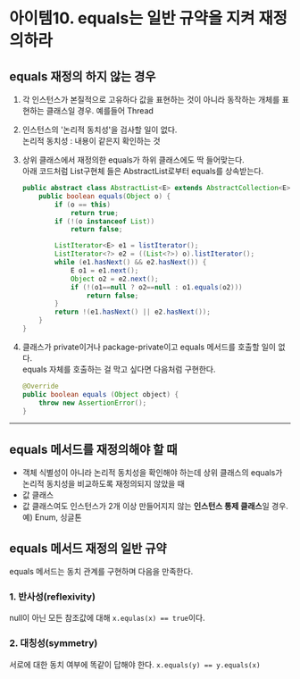 # 아이템10. equals는 일반 규약을 지켜 재정의하라


## equals 재정의 하지 않는 경우

1. 각 인스턴스가 본질적으로 고유하다
  값을 표현하는 것이 아니라 동작하는 개체를 표현하는 클래스일 경우. 예를들어 Thread

2. 인스턴스의 '논리적 동치성'을 검사할 일이 없다.    
   논리적 동치성 : 내용이 같은지 확인하는 것

3. 상위 클래스에서 재정의한 equals가 하위 클래스에도 딱 들어맞는다.    
    아래 코드처럼 List구현체 들은 AbstractList로부터 equals를 상속받는다.

    ```java
    public abstract class AbstractList<E> extends AbstractCollection<E> implements List<E> {
        public boolean equals(Object o) {
            if (o == this)
                return true;
            if (!(o instanceof List))
                return false;

            ListIterator<E> e1 = listIterator();
            ListIterator<?> e2 = ((List<?>) o).listIterator();
            while (e1.hasNext() && e2.hasNext()) {
                E o1 = e1.next();
                Object o2 = e2.next();
                if (!(o1==null ? o2==null : o1.equals(o2)))
                    return false;
            }
            return !(e1.hasNext() || e2.hasNext());
        }
    }
    ```
4. 클래스가 private이거나 package-private이고 equals 메서드를 호출할 일이 없다.   
   equals 자체를 호출하는 걸 막고 싶다면 다음처럼 구현한다.

    ```java
    @Override
    public boolean equals (Object object) {
        throw new AssertionError();
    }
    ```

---

## equals 메서드를 재정의해야 할 때

- 객체 식별성이 아니라 논리적 동치성을 확인해야 하는데 상위 클래스의 equals가 논리적 동치성을 비교하도록 재정의되지 않았을 때
- 값 클래스 
- 값 클래스여도 인스턴스가 2개 이상 만들어지지 않는 **인스턴스 통제 클래스**일 경우. 예) Enum, 싱글톤

## equals 메서드 재정의 일반 규약

equals 메서드는 동치 관계를 구현하며 다음을 만족한다.


### 1. 반사성(reflexivity)

null이 아닌 모든 참조값에 대해 `x.equlas(x) == true`이다.


### 2. 대칭성(symmetry)

서로에 대한 동치 여부에 똑같이 답해야 한다. 
`x.equals(y) == y.equals(x)`
